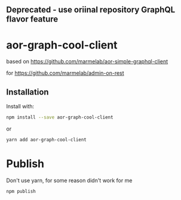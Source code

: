 ## Deprecated - use oriinal repository GraphQL flavor feature

# aor-graph-cool-client
 
based on 
https://github.com/marmelab/aor-simple-graphql-client

for 
https://github.com/marmelab/admin-on-rest

## Installation

Install with:

```sh
npm install --save aor-graph-cool-client
```

or

```sh
yarn add aor-graph-cool-client 
```


# Publish
Don't use yarn, for some reason didn't work for me

```sh
npm publish
```
